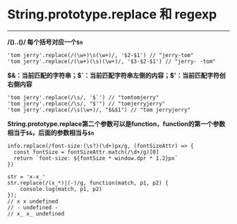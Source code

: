 # String.prototype.replace 和 regexp
---
**/()..()/ 每个括号对应一个`$n`**

```
'tom jerry'.replace(/(\w+)\s(\w+)/, '$2-$1') // "jerry-tom"
'tom jerry'.replace(/(\w+)(\s)(\w+)/, '$3-$2-$1') // "jerry- -tom"
```

**$&：当前匹配的字符串；$`：当前匹配字符串左侧的内容；$'：当前匹配字符创右侧内容**
```
'tom jerry'.replace(/\s/, '$`') // "tomtomjerry"
'tom jerry'.replace(/\s/, "$'") // "tomjerryjerry"
'tom jerry'.replace(/\s(\w+)/, "$&$1") // "tom jerryjerry"
```

**String.prototype.replace第二个参数可以是function，function的第一个参数相当于`$&`，后面的参数相当与`$n`**
```
info.replace(/font-size:(\s?)(\d+)px/g, (fontSizeAttr) => {
  const fontSize = fontSizeAttr.match(/\d+/g)[0]
  return `font-size: ${fontSize * window.dpr * 1.2}px`
})
```

```
str = 'x-x_'
str.replace(/(x_*)|(-)/g, function(match, p1, p2) {
    console.log(match, p1, p2)
});
// x x undefined
// - undefined -
// x_ x_ undefined
```
